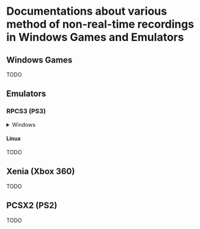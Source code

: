 # Documentations about various method of non-real-time recordings in Windows Games and Emulators

## Windows Games

TODO

## Emulators

### RPCS3 (PS3)

<details>
<summary>Windows</summary>

On Windows it's extremely easy to record videos. but in-game performance and stability will be lower compared to Linux.

Software:

  * Any recording software ([OBS](https://github.com/obsproject/obs-studio) as an example)
  * [Cheat Engine](https://github.com/cheat-engine/cheat-engine) (used to slow down the emulator)

1. Find your minimum and maximum framerate

I'll be using Killzone 2 Demo for this example.

Min FPS:

![](https://i.imgur.com/XwrnZds.png)

Max FPS:

![](https://i.imgur.com/7YJP2dL.png)

2. Preparing the recording

Go into CE settings and Hotkeys

Set your speed by dividing your minimum frame rate with your target video framerate (60 FPS in this example):

in my case 3 FPS is minimum. (3/60 = 0.05)

![](https://i.imgur.com/n11f69c.png)

Configuring RPCS3:

I'll be using the vblank method to unlock the framerate for this game.

You can use [Game Patches](https://github.com/RPCS3/rpcs3/wiki/Game-Patches) (if available for your game)

![](https://i.imgur.com/WYGrQVG.png)

Audio:

  * Untick Audio Buffering (VERY IMPORTANT)
  * Dump to file

![](https://i.imgur.com/Bwq2yNx.png)

3. Configure your recording software

Setup OBS to record at 30 FPS or higher. (This insure that there will be no skipped frames during the recording)
![](https://i.imgur.com/M6W76Nu.png)

Add the Game Window to your scene.

Once you're ready to record press your Hotkey button and start recording.

![](https://i.imgur.com/HPCDO18.png)

If you're recording multiple segments rename the audio file inside your RPCS3 folder from `audio` to anything else before starting another session of the game or else you'll lose your audio file.

4. Editing

You can use any editing software to post-process the recordings.

I'll be using [Adobe Premiere Pro](https://www.adobe.com/sea/products/premiere.html)

Set your project framerate to match the target video framerate (60FPS)

![](https://i.imgur.com/RvQFXVk.png)

Speed your video back up to 100% of realtime (2000% for 0.05)

Sync your audio you can use the waveforms for this.

![](https://i.imgur.com/jGXEUa7.png)

- Resulting [video](https://youtu.be/ST5VoVKJHno)

</details>


#### Linux

TODO


## Xenia (Xbox 360)
TODO


## PCSX2 (PS2)
TODO
